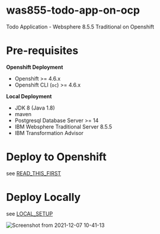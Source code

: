 # was855-todo-app-on-ocp
Todo Application - Websphere 8.5.5 Traditional on Openshift

# Pre-requisites

**Openshift Deployment**

- Openshift >= 4.6.x
- Openshift CLI (`oc`) >= 4.6.x

**Local Deployment**

- JDK 8 (Java 1.8)
- maven
- Postgresql Database Server >= 14
- IBM Websphere Traditional Server 8.5.5
- IBM Transformation Advisor

# Deploy to Openshift

see [READ_THIS_FIRST](was855-todo-app-migration/READ_THIS_FIRST.md)

# Deploy Locally

see [LOCAL_SETUP](docs/LOCAL_SETUP.md)

![Screenshot from 2021-12-07 10-41-13](https://user-images.githubusercontent.com/61749/145069982-5c546756-1eb4-4ac5-8879-f90023149f67.png)
